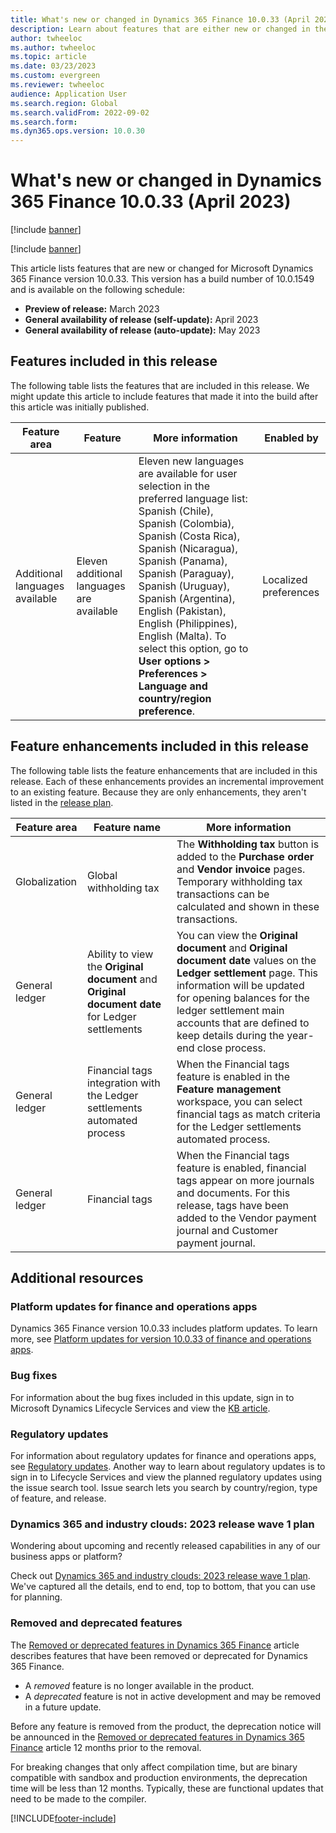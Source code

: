 ```yaml
---
title: What's new or changed in Dynamics 365 Finance 10.0.33 (April 2023)
description: Learn about features that are either new or changed in the Microsoft Dynamics 365 Finance version 10.0.33 preview release distributed in April 2023.
author: twheeloc
ms.author: twheeloc
ms.topic: article
ms.date: 03/23/2023
ms.custom: evergreen
ms.reviewer: twheeloc
audience: Application User
ms.search.region: Global
ms.search.validFrom: 2022-09-02
ms.search.form: 
ms.dyn365.ops.version: 10.0.30
---
```


# What's new or changed in Dynamics 365 Finance 10.0.33 (April 2023)

[!include [banner](../includes/banner.md)]

[!include [banner](../includes/preview-banner.md)]

This article lists features that are new or changed for Microsoft Dynamics 365 Finance version 10.0.33. This version has a build number of 10.0.1549 and is available on the following schedule:

- **Preview of release:** March 2023
- **General availability of release (self-update):** April 2023
- **General availability of release (auto-update):** May 2023

## Features included in this release

The following table lists the features that are included in this release. We might update this article to include features that made it into the build after this article was initially published.

| Feature area | Feature | More information | Enabled by |
|--------------|---------|------------------|------------|
| Additional languages available | Eleven additional languages are available |Eleven new languages are available for user selection in the preferred language list: Spanish (Chile), Spanish (Colombia), Spanish (Costa Rica), Spanish (Nicaragua), Spanish (Panama), Spanish (Paraguay), Spanish (Uruguay), Spanish (Argentina), English (Pakistan), English (Philippines), English (Malta). To select this option, go to **User options \> Preferences \> Language and country/region preference**. | Localized preferences |

## Feature enhancements included in this release

The following table lists the feature enhancements that are included in this release. Each of these enhancements provides an incremental improvement to an existing feature. Because they are only enhancements, they aren't listed in the [release plan](/dynamics365-release-plan/2022wave1/finance-operations/dynamics365-finance).

| Feature area | Feature name | More information |
|--------------|--------------|------------------|
| Globalization | Global withholding tax | The **Withholding tax** button is added to the **Purchase order** and **Vendor invoice** pages. Temporary withholding tax transactions can be calculated and shown in these transactions. |
| General ledger | Ability to view the **Original document** and **Original document date** for Ledger settlements | You can view the **Original document** and **Original document date** values on the **Ledger settlement** page. This information will be updated for opening balances for the ledger settlement main accounts that are defined to keep details during the year-end close process. | 
| General ledger | Financial tags integration with the Ledger settlements automated process | When the Financial tags feature is enabled in the **Feature management** workspace, you can select financial tags as match criteria for the Ledger settlements automated process. |
| General ledger | Financial tags | When the Financial tags feature is enabled, financial tags appear on more journals and documents. For this release, tags have been added to the Vendor payment journal and Customer payment journal. |   

## Additional resources

### Platform updates for finance and operations apps

Dynamics 365 Finance version 10.0.33 includes platform updates. To learn more, see [Platform updates for version 10.0.33 of finance and operations apps](../../fin-ops-core/dev-itpro/get-started/whats-new-platform-updates-10-0-33.md).

### Bug fixes

For information about the bug fixes included in this update, sign in to Microsoft Dynamics Lifecycle Services and view the [KB article](https://fix.lcs.dynamics.com/Issue/Details?bugId=795940).

### Regulatory updates

For information about regulatory updates for finance and operations apps, see [Regulatory updates](../localizations/regulatory-updates.md). Another way to learn about regulatory updates is to sign in to Lifecycle Services and view the planned regulatory updates using the issue search tool. Issue search lets you search by country/region, type of feature, and release.

### Dynamics 365 and industry clouds: 2023 release wave 1 plan

Wondering about upcoming and recently released capabilities in any of our business apps or platform?

Check out [Dynamics 365 and industry clouds: 2023 release wave 1 plan](/dynamics365-release-plan/2022wave2/finance-operations/dynamics365-finance). We've captured all the details, end to end, top to bottom, that you can use for planning.

### Removed and deprecated features

The [Removed or deprecated features in Dynamics 365 Finance](removed-deprecated-features-finance.md) article describes features that have been removed or deprecated for Dynamics 365 Finance.

- A *removed* feature is no longer available in the product.
- A *deprecated* feature is not in active development and may be removed in a future update.

Before any feature is removed from the product, the deprecation notice will be announced in the [Removed or deprecated features in Dynamics 365 Finance](removed-deprecated-features-finance.md) article 12 months prior to the removal.

For breaking changes that only affect compilation time, but are binary compatible with sandbox and production environments, the deprecation time will be less than 12 months. Typically, these are functional updates that need to be made to the compiler.

[!INCLUDE[footer-include](../../includes/footer-banner.md)]
